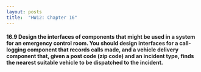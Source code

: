 ```yaml
---
layout: posts
title:  "HW12: Chapter 16"
---
```

#### 16.9 Design the interfaces of components that might be used in a system for an emergency control room. You should design interfaces for a call-logging component that records calls made, and a vehicle delivery component that, given a post code (zip code) and an incident type, finds the nearest suitable vehicle to be dispatched to the incident.
